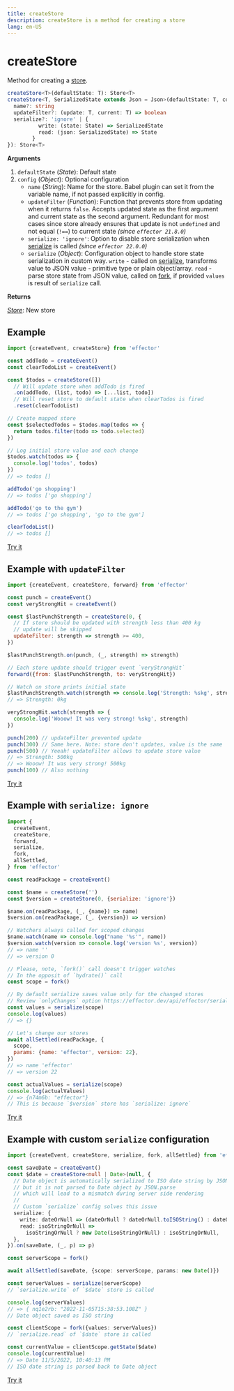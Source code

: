 ```yaml
---
title: createStore
description: createStore is a method for creating a store
lang: en-US
---
```


# createStore

Method for creating a [store](/api/effector/Store.md).

```ts
createStore<T>(defaultState: T): Store<T>
createStore<T, SerializedState extends Json = Json>(defaultState: T, config: {
  name?: string
  updateFilter?: (update: T, current: T) => boolean
  serialize?: 'ignore' | {
          write: (state: State) => SerializedState
          read: (json: SerializedState) => State
        }
}): Store<T>
```

**Arguments**

1. `defaultState` (_State_): Default state
2. `config` (_Object_): Optional configuration
   - `name` (_String_): Name for the store. Babel plugin can set it from the variable name, if not passed explicitly in config.
   - `updateFilter` (_Function_): Function that prevents store from updating when it returns `false`. Accepts updated state as the first argument and current state as the second argument. Redundant for most cases since store already ensures that update is not `undefined` and not equal (`!==`) to current state _(since `effector 21.8.0`)_
   - `serialize: 'ignore'`: Option to disable store serialization when [serialize](/api/effector/serialize.md) is called _(since `effector 22.0.0`)_
   - `serialize` (_Object_): Configuration object to handle store state serialization in custom way. `write` - called on [serialize](/api/effector/serialize.md), transforms value to JSON value - primitive type or plain object/array. `read` - parse store state from JSON value, called on [fork](/api/effector/fork.md), if provided `values` is result of `serialize` call.

**Returns**

[_Store_](/api/effector/Store.md): New store

## Example

```js
import {createEvent, createStore} from 'effector'

const addTodo = createEvent()
const clearTodoList = createEvent()

const $todos = createStore([])
  // Will update store when addTodo is fired
  .on(addTodo, (list, todo) => [...list, todo])
  // Will reset store to default state when clearTodos is fired
  .reset(clearTodoList)

// Create mapped store
const $selectedTodos = $todos.map(todos => {
  return todos.filter(todo => todo.selected)
})

// Log initial store value and each change
$todos.watch(todos => {
  console.log('todos', todos)
})
// => todos []

addTodo('go shopping')
// => todos ['go shopping']

addTodo('go to the gym')
// => todos ['go shopping', 'go to the gym']

clearTodoList()
// => todos []
```

[Try it](https://share.effector.dev/MNibrAFC)

## Example with `updateFilter`

```js
import {createEvent, createStore, forward} from 'effector'

const punch = createEvent()
const veryStrongHit = createEvent()

const $lastPunchStrength = createStore(0, {
  // If store should be updated with strength less than 400 kg
  // update will be skipped
  updateFilter: strength => strength >= 400,
})

$lastPunchStrength.on(punch, (_, strength) => strength)

// Each store update should trigger event `veryStrongHit`
forward({from: $lastPunchStrength, to: veryStrongHit})

// Watch on store prints initial state
$lastPunchStrength.watch(strength => console.log('Strength: %skg', strength))
// => Strength: 0kg

veryStrongHit.watch(strength => {
  console.log('Wooow! It was very strong! %skg', strength)
})

punch(200) // updateFilter prevented update
punch(300) // Same here. Note: store don't updates, value is the same `0`
punch(500) // Yeeah! updateFilter allows to update store value
// => Strength: 500kg
// => Wooow! It was very strong! 500kg
punch(100) // Also nothing
```

[Try it](https://share.effector.dev/rtxfqObf)

## Example with `serialize: ignore`

```js
import {
  createEvent,
  createStore,
  forward,
  serialize,
  fork,
  allSettled,
} from 'effector'

const readPackage = createEvent()

const $name = createStore('')
const $version = createStore(0, {serialize: 'ignore'})

$name.on(readPackage, (_, {name}) => name)
$version.on(readPackage, (_, {version}) => version)

// Watchers always called for scoped changes
$name.watch(name => console.log("name '%s'", name))
$version.watch(version => console.log('version %s', version))
// => name ''
// => version 0

// Please, note, `fork()` call doesn't trigger watches
// In the opposit of `hydrate()` call
const scope = fork()

// By default serialize saves value only for the changed stores
// Review `onlyChanges` option https://effector.dev/api/effector/serialize
const values = serialize(scope)
console.log(values)
// => {}

// Let's change our stores
await allSettled(readPackage, {
  scope,
  params: {name: 'effector', version: 22},
})
// => name 'effector'
// => version 22

const actualValues = serialize(scope)
console.log(actualValues)
// => {n74m6b: "effector"}
// This is because `$version` store has `serialize: ignore`
```

[Try it](https://share.effector.dev/aLKAHDOM)

## Example with custom `serialize` configuration

```ts
import {createEvent, createStore, serialize, fork, allSettled} from 'effector'

const saveDate = createEvent()
const $date = createStore<null | Date>(null, {
  // Date object is automatically serialized to ISO date string by JSON.stringify
  // but it is not parsed to Date object by JSON.parse
  // which will lead to a mismatch during server side rendering
  //
  // Custom `serialize` config solves this issue
  serialize: {
    write: dateOrNull => (dateOrNull ? dateOrNull.toISOString() : dateOrNull),
    read: isoStringOrNull =>
      isoStringOrNull ? new Date(isoStringOrNull) : isoStringOrNull,
  },
}).on(saveDate, (_, p) => p)

const serverScope = fork()

await allSettled(saveDate, {scope: serverScope, params: new Date()})

const serverValues = serialize(serverScope)
// `serialize.write` of `$date` store is called

console.log(serverValues)
// => { nq1e2rb: "2022-11-05T15:38:53.108Z" }
// Date object saved as ISO string

const clientScope = fork({values: serverValues})
// `serialize.read` of `$date` store is called

const currentValue = clientScope.getState($date)
console.log(currentValue)
// => Date 11/5/2022, 10:40:13 PM
// ISO date string is parsed back to Date object
```

[Try it](https://share.effector.dev/YFkUlqPv)
